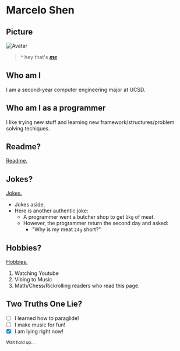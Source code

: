 

# Marcelo Shen

## Picture
![Avatar](https://avatars.githubusercontent.com/u/26989339)
> ^ hey that's ***[me](https://github.com/dowhep)***

## Who am I
I am a second-year computer engineering major at UCSD. 

## Who am I as a programmer
I like trying new stuff and learning new framework/structures/problem solving techiques.

## Readme?
[Readme.](README.md)

## Jokes?
[Jokes.](https://www.youtube.com/watch?v=dQw4w9WgXcQ)
- Jokes aside,
- Here is another authentic joke:
  - A programmer went a butcher shop to get `1kg` of meat.
  - However, the programmer return the second day and asked:
    - "Why is my meat `24g` short?"

## Hobbies?
[Hobbies.](https://www.youtube.com/watch?v=dQw4w9WgXcQ)
1. Watching Youtube
2. Vibing to Music
3. Math/Chess/Rickrolling readers who read this page.

## Two Truths One Lie?
- [ ] I learned how to paraglide!
- [ ] I make music for fun!
- [x] I am lying right now!

<sub> Wait hold up...</sub>